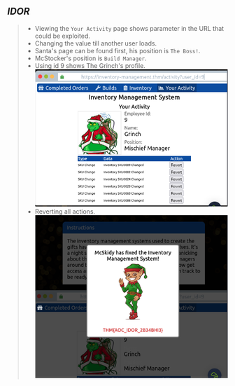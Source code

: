 ## *IDOR* 
>	- Viewing the `Your Activity` page shows parameter in the URL that could be exploited.
>	- Changing the value till another user loads.
>	- Santa's page can be found first, his position is `The Boss!`.
>	- McStocker's position is `Build Manager`.
>	- Using id 9 shows The Grinch's profile.![](grinch-user.png)
>	- Reverting all actions.![](flag-1.png)